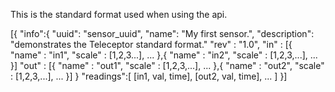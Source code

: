 This is the standard format used when using the api.

[{
    "info":{
        "uuid": "sensor_uuid",
        "name": "My first sensor.",
        "description": "demonstrates the Teleceptor standard format."
        "rev" : "1.0",
        "in"  : [{
            "name"  : "in1",
            "scale" : [1,2,3...],
            ...
        },{
            "name"  : "in2",
            "scale" : [1,2,3,...],
            ...
        }]
        "out" : [{
            "name"  : "out1",
            "scale" : [1,2,3,...],
            ...
        },{
            "name"  : "out2",
            "scale" : [1,2,3,...],
            ...
        }]
    }
    "readings":[
        [in1, val, time],
        [out2, val, time],
        ...
    ]
}]

